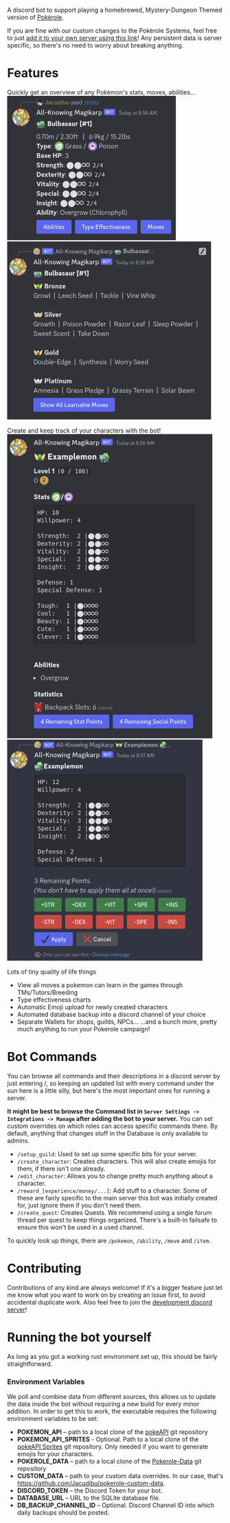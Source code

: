 A discord bot to support playing a homebrewed, Mystery-Dungeon Themed version
of [Pokèrole](https://www.pokeroleproject.com).

If you are fine with our custom changes to the Pokèrole Systems, feel free to
just [add it to your own server using this link](https://discord.com/oauth2/authorize?client_id=1113153708201615430&permissions=9089493346368&scope=applications.commands%20bot)!
Any persistent data is server specific, so there's no need to worry about breaking anything.

# Features

Quickly get an overview of any Pokèmon's stats, moves, abilities...
![Stat Screenshot](screenshots/stats.png)
![Stat Screenshot](screenshots/moves.png)

Create and keep track of your characters with the bot!
![Stat Screenshot](screenshots/character_post.png)
![Stat Screenshot](screenshots/character_edit.png)

Lots of tiny quality of life things

- View all moves a pokemon can learn in the games through TMs/Tutors/Breeding
- Type effectiveness charts
- Automatic Emoji upload for newly created characters
- Automated database backup into a discord channel of your choice
- Separate Wallets for shops, guilds, NPCs...
  ...and a bunch more, pretty much anything to run your Pokerole campaign!

# Bot Commands

You can browse all commands and their descriptions in a discord server by just entering /, so keeping an updated list
with every command under the sun here is a little silly, but here's the most important ones for running a server.

**It might be best to browse the Command list in `Server Settings -> Integrations -> Manage` after adding the bot to
your server.** You can set custom overrides on which roles can access specific commands there. By default, anything that
changes stuff in the Database is only available to admins.

- `/setup_guild`: Used to set up some specific bits for your server.
- `/create_character`: Creates characters. This will also create emojis for them, if there isn't one already.
- `/edit_character`: Allows you to change pretty much anything about a character.
- `/reward_[experience/money/...]`: Add stuff to a character. Some of these are fairly specific to the main server this
  bot was initially created for, just ignore them if you don't need them.
- `/create_quest`: Creates Quests. We recommend using a single forum thread per quest to keep things organized. There's
  a built-in failsafe to ensure this won't be used in a used channel.

To quickly look up things, there are `/pokemon`, `/ability`, `/move` and `/item`.

# Contributing

Contributions of any kind are always welcome!
If it's a bigger feature just let me know what you want to work on by creating an issue first, to avoid accidental
duplicate work.
Also feel free to join the [development discord server](https://discord.gg/jVrv2YG2zU)!

# Running the bot yourself

As long as you got a working rust environment set up, this should be fairly straightforward.

### Environment Variables

We poll and combine data from different sources, this allows us to update the data inside the bot without requiring a
new build for every minor addition. In order to get this to work, the executable requires the following environment
variables to be set:

- **POKEMON_API** – path to a local clone of the [pokeAPI](https://github.com/PokeAPI/pokeapi) git repository
- **POKEMON_API_SPRITES** - Optional. Path to a local clone of the [pokeAPI Sprites](https://github.com/PokeAPI/sprites)
  git
  repository. Only needed if you want to generate emojis for your characters.
- **POKEROLE_DATA** – path to a local clone of
  the [Pokerole-Data](https://github.com/Pokerole-Software-Development/Pokerole-Data) git repository
- **CUSTOM_DATA** – path to your custom data overrides. In our case,
  that's https://github.com/Jacudibu/pokerole-custom-data.
- **DISCORD_TOKEN** – the Discord Token for your bot.
- **DATABASE_URL** – URL to the SQLite database file.
- **DB_BACKUP_CHANNEL_ID** – Optional. Discord Channel ID into which daily backups should be posted.
